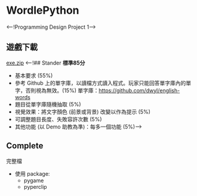 # WordlePython
<--!Programming Design Project 1-->

## 遊戲下載
[exe.zip](https://github.com/RogeWood/WordlePython/tree/main/exefile)
<--!## Stander
**標準85分**

- 基本要求 (55%)
- 參考 Github 上的單字庫，以讀檔方式讀入程式。玩家只能回答單字庫內的單字，否則視為無效。(15%) 單字庫：https://github.com/dwyl/english-words
- 題目從單字庫隨機抽取 (5%)
- 視覺效果：將文字顏色 (前景或背景) 改變以作為提示 (5%)
- 可調整題目長度、失敗容許次數 (5%)
- 其他功能 (以 Demo 助教為準)：每多一個功能 (5%)-->

## Complete
完整檔

- 使用 package:
    - pygame
    - pyperclip
